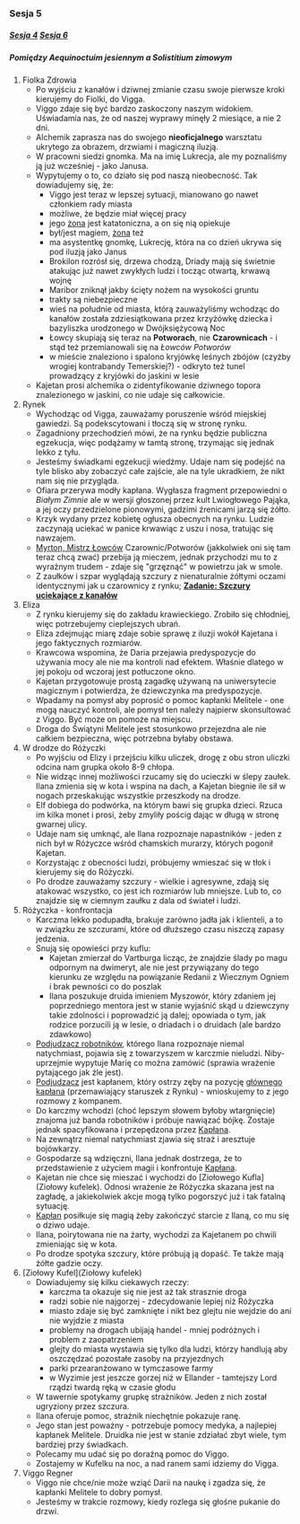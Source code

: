 ### Sesja 5
##### [Sesja 4](#sesja-4) [Sesja 6](#sesja-6)
##### Pomiędzy Aequinoctuim jesiennym a Solistitium zimowym
1. Fiolka Zdrowia
    - Po wyjściu z kanałów i dziwnej zmianie czasu swoje pierwsze kroki kierujemy do Fiolki, do Vigga.
    - Viggo zdaje się być bardzo zaskoczony naszym widokiem. Uświadamia nas, że od naszej wyprawy minęły 2 miesiące, a nie 2 dni.
    - Alchemik zaprasza nas do swojego **nieoficjalnego** warsztatu ukrytego za obrazem, drzwiami i magiczną iluzją.
    - W pracowni siedzi gnomka. Ma na imię Lukrecja, ale my poznaliśmy ją już wcześniej - jako Janusa.
    - Wypytujemy o to, co działo się pod naszą nieobecność. Tak dowiadujemy się, że:
        - Viggo jest teraz w lepszej sytuacji, mianowano go nawet członkiem rady miasta
        - możliwe, że będzie miał więcej pracy
        - jego [żona](#p_pani_regner) jest katatoniczna, a on się nią opiekuje
        - był/jest magiem, [żona](#p_pani_regner) też
        - ma asystentkę gnomkę, Lukrecję, która na co dzień ukrywa się pod iluzją jako Janus
        - Brokilon rozrósł się, drzewa chodzą, Driady mają się świetnie atakując już nawet zwykłych ludzi i tocząc otwartą, krwawą wojnę
        - Maribor zniknął jakby ścięty nożem na wysokości gruntu
        - trakty są niebezpieczne
        - wieś na południe od miasta, którą zauważyliśmy wchodząc do kanałów została zdziesiątkowana przez krzyżówkę dziecka i bazyliszka urodzonego w Dwójksiężycową Noc
        - Łowcy skupiają się teraz na **Potworach**, nie **Czarownicach** - i stąd też przemianowali się na *Łowców Potworów*
        - w mieście znaleziono i spalono kryjówkę leśnych zbójów (czyżby wrogiej kontrabandy Temerskiej?) - odkryto też tunel prowadzący z kryjówki do jaskini w lesie
    - Kajetan prosi alchemika o zidentyfikowanie dziwnego topora znalezionego w jaskini, co nie udaje się całkowicie.
2. Rynek
    - Wychodząc od Vigga, zauważamy poruszenie wśród miejskiej gawiedzi. Są podekscytowani i tłoczą się w stronę rynku.
    - Zagadniony przechodzień mówi, że na rynku będzie publiczna egzekucja, więc podążamy w tamtą stronę, trzymając się jednak lekko z tyłu.
    - Jesteśmy świadkami egzekucji wiedźmy. Udaje nam się podejść na tyle blisko aby zobaczyć całe zajście, ale na tyle ukradkiem, że nikt nam się nie przygląda.
    - Ofiara przerywa modły kapłana. Wygłasza fragment przepowiedni o _Białym Zimnie_ ale w wersji głoszonej przez kult Lwiogłowego Pająka, a jej oczy przedzielone pionowymi, gadzimi źrenicami jarzą się żółto.
    - Krzyk wydany przez kobietę ogłusza obecnych na rynku. Ludzie zaczynają uciekać w panice krwawiąc z uszu i nosa, tratując się nawzajem.
    - [Myrton, Mistrz Łowców](Myrton) Czarownic/Potworów (jakkolwiek oni się tam teraz chcą zwać) przebija ją mieczem, jednak przychodzi mu to z wyraźnym trudem - zdaje się "grzęznąć" w powietrzu jak w smole.
    - Z zaułków i szpar wyglądają szczury z nienaturalnie żółtymi oczami identycznymi jak u czarownicy z rynku; **[Zadanie: Szczury uciekające z kanałów](#z_q6)**
3. Eliza
    - Z rynku kierujemy się do zakładu krawieckiego. Zrobiło się chłodniej, więc potrzebujemy cieplejszych ubrań.
    - Eliza zdejmując miarę zdaje sobie sprawę z iluzji wokół Kajetana i jego faktycznych rozmiarów.
    - Krawcowa wspomina, że Daria przejawia predyspozycje do używania mocy ale nie ma kontroli nad efektem. Właśnie dlatego w jej pokoju od wczoraj jest potłuczone okno.
    - Kajetan przygotowuje prostą zagadkę używaną na uniwersytecie magicznym i potwierdza, że dziewczynka ma predyspozycje.
    - Wpadamy na pomysł aby poprosić o pomoc kapłanki Melitele - one mogą nauczyć kontroli, ale pomysł ten należy najpierw skonsultować z Viggo. Być może on pomoże na miejscu.    
    - Droga do Świątyni Melitele jest stosunkowo przejezdna ale nie całkiem bezpieczna, więc potrzebna byłaby obstawa.
4. W drodze do Różyczki
    - Po wyjściu od Elizy i przejściu kilku uliczek, drogę z obu stron uliczki odcina nam grupka około 8-9 chłopa. 
    - Nie widząc innej możliwości rzucamy się do ucieczki w ślepy zaułek. Ilana zmienia się w kota i wspina na dach, a Kajetan biegnie ile sił w nogach przeskakując wszystkie przeszkody na drodze.
    - Elf dobiega do podwórka, na którym bawi się grupka dzieci. Rzuca im kilka monet i prosi, żeby zmyliły pościg dając w długą w stronę gwarnej ulicy.
    - Udaje nam się umknąć, ale Ilana rozpoznaje napastników - jeden z nich był w Różyczce wśród chamskich murarzy, których pogonił Kajetan.
    - Korzystając z obecności ludzi, próbujemy wmieszać się w tłok i kierujemy się do Różyczki.
    - Po drodze zauważamy szczury - wielkie i agresywne, zdają się atakować wszystko, co jest ich rozmiarów lub mniejsze. Lub to, co znajdzie się w ciemnym zaułku z dala od świateł i ludzi.
6. Różyczka - konfrontacja
    - Karczma lekko podupadła, brakuje zarówno jadła jak i klienteli, a to w związku ze szczurami, które od dłuższego czasu niszczą zapasy jedzenia.
    - Snują się opowieści przy kuflu:
        - Kajetan zmierzał do Vartburga licząc, że znajdzie ślady po magu odpornym na dwimeryt, ale nie jest przywiązany do tego kierunku ze względu na powiązanie Redanii z Wiecznym Ogniem i brak pewności co do poszlak
        - Ilana poszukuje druida imieniem Myszowór, który zdaniem jej poprzedniego mentora jest w stanie wyjaśnić skąd u dziewczyny takie zdolności i poprowadzić ją dalej; opowiada o tym, jak rodzice porzucili ją w lesie, o driadach i o druidach (ale bardzo zdawkowo)
    - [Podjudzacz robotników](Undyr), którego Ilana rozpoznaje niemal natychmiast, pojawia się z towarzyszem w karczmie nieludzi. Niby-uprzejmie wypytuje Marię co można zamówić (sprawia wrażenie pytającego jak źle jest).
    - [Podjudzacz](Undyr) jest kapłanem, który ostrzy zęby na pozycję [głównego kapłana](Matias) (przemawiający staruszek z Rynku) - wnioskujemy to z jego rozmowy z kompanem.
    - Do karczmy wchodzi (choć lepszym słowem byłoby wtargnięcie) znajoma już banda robotników i próbuje nawiązać bójkę. Zostaje jednak spacyfikowana i przepędzona przez [Kapłana](Undyr). 
    - Na zewnątrz niemal natychmiast zjawia się straż i aresztuje bojówkarzy.
    - Gospodarze są wdzięczni, Ilana jednak dostrzega, że to przedstawienie z użyciem magii i konfrontuje [Kapłana](Undyr).
    - Kajetan nie chce się mieszać i wychodzi do [Ziołowego Kufla](Ziołowy kufelek). Odnosi wrażenie że Różyczka skazana jest na zagładę, a jakiekolwiek akcje mogą tylko pogorszyć już i tak fatalną sytuację.
    - [Kapłan](Undyr) posiłkuje się magią żeby zakończyć starcie z Ilaną, co mu się o dziwo udaje.
    - Ilana, poirytowana nie na żarty, wychodzi za Kajetanem po chwili zmieniając się w kota.
    - Po drodze spotyka szczury, które próbują ją dopaść. Te także mają żółte gadzie oczy.
7. [Ziołowy Kufel](Ziołowy kufelek)
    - Dowiadujemy się kilku ciekawych rzeczy:
        - karczma ta okazuje się nie jest aż tak strasznie droga
        - radzi sobie nie najgorzej - zdecydowanie lepiej niż Różyczka
        - miasto zdaje się być zamknięte i nikt bez glejtu nie wejdzie do ani nie wyjdzie z miasta
        - problemy na drogach ubijają handel - mniej podróżnych i problem z zaopatrzeniem
        - glejty do miasta wystawia się tylko dla ludzi, którzy handlują aby oszczędzać pozostałe zasoby na przyjezdnych
        - parki przearanżowano w tymczasowe farmy
        - w Wyzimie jest jeszcze gorzej niż w Ellander - tamtejszy Lord rządzi twardą ręką w czasie głodu
    - W tawernie spotykamy grupkę strażników. Jeden z nich został ugryziony przez szczura.
    - Ilana oferuje pomoc, strażnik niechętnie pokazuje ranę. 
    - Jego stan jest poważny - potrzebuje pomocy medyka, a najlepiej kapłanek Melitele. Druidka nie jest w stanie zdziałać zbyt wiele, tym bardziej przy świadkach.
    - Polecamy mu udać się po doraźną pomoc do Viggo.
    - Zostajemy w Kufelku na noc, a nad ranem sami idziemy do Vigga.
8. Viggo Regner
    - Viggo nie chce/nie może wziąć Darii na naukę i zgadza się, że kapłanki Melitele to dobry pomysł.
    - Jesteśmy w trakcie rozmowy, kiedy rozlega się głośne pukanie do drzwi.